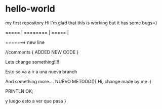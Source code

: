 # hello-world
my first repository
Hi I'm glad that this is working but it has some bugs=)


===== | ========
       |
===== |

=======>
new line

//comments
{
ADDED NEW CODE
}

Lets change something!!!!

Esto se va a ir a una nueva branch

And something more....
NUEVO METODO(){
Hi, change made by me :)

PRINTLN OK;

y luego esto a ver que pasa
}

